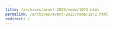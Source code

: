 ```yaml
---
title: /archives/avant-2025/node/1872.html
permalink: /archives/avant-2025/node/1872.html
redirect: /
---
```

